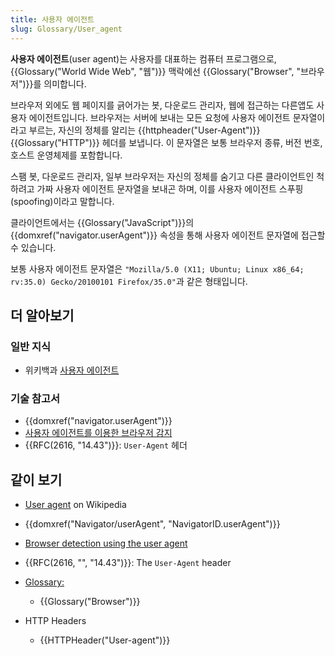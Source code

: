 ```yaml
---
title: 사용자 에이전트
slug: Glossary/User_agent
---
```


**사용자 에이전트**(user agent)는 사용자를 대표하는 컴퓨터 프로그램으로, {{Glossary("World Wide Web", "웹")}} 맥락에선 {{Glossary("Browser", "브라우저")}}를 의미합니다.

브라우저 외에도 웹 페이지를 긁어가는 봇, 다운로드 관리자, 웹에 접근하는 다른앱도 사용자 에이전트입니다. 브라우저는 서버에 보내는 모든 요청에 사용자 에이전트 문자열이라고 부르는, 자신의 정체를 알리는 {{httpheader("User-Agent")}} {{Glossary("HTTP")}} 헤더를 보냅니다. 이 문자열은 보통 브라우저 종류, 버전 번호, 호스트 운영체제를 포함합니다.

스팸 봇, 다운로드 관리자, 일부 브라우저는 자신의 정체를 숨기고 다른 클라이언트인 척 하려고 가짜 사용자 에이전트 문자열을 보내곤 하며, 이를 사용자 에이전트 스푸핑(spoofing)이라고 말합니다.

클라이언트에서는 {{Glossary("JavaScript")}}의 {{domxref("navigator.userAgent")}} 속성을 통해 사용자 에이전트 문자열에 접근할 수 있습니다.

보통 사용자 에이전트 문자열은 `"Mozilla/5.0 (X11; Ubuntu; Linux x86_64; rv:35.0) Gecko/20100101 Firefox/35.0"`과 같은 형태입니다.

## 더 알아보기

### 일반 지식

- 위키백과 [사용자 에이전트](https://ko.wikipedia.org/wiki/%EC%82%AC%EC%9A%A9%EC%9E%90_%EC%97%90%EC%9D%B4%EC%A0%84%ED%8A%B8)

### 기술 참고서

- {{domxref("navigator.userAgent")}}
- [사용자 에이전트를 이용한 브라우저 감지](/ko/docs/Web/HTTP/Browser_detection_using_the_user_agent)
- {{RFC(2616, "14.43")}}: `User-Agent` 헤더

## 같이 보기

- [User agent](https://en.wikipedia.org/wiki/User_agent) on Wikipedia
- {{domxref("Navigator/userAgent", "NavigatorID.userAgent")}}
- [Browser detection using the user agent](/ko/docs/Web/HTTP/Browser_detection_using_the_user_agent)
- {{RFC(2616, "", "14.43")}}: The `User-Agent` header
- [Glossary:](/ko/docs/Glossary)

  - {{Glossary("Browser")}}

- HTTP Headers

  - {{HTTPHeader("User-agent")}}
